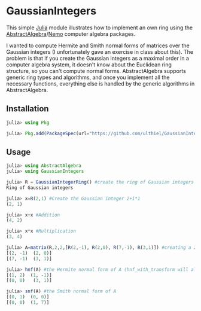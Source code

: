 # GaussianIntegers

This simple [Julia](https://julialang.org) module illustrates how to implement an own ring using the
[AbstractAlgebra](https://github.com/Nemocas/AbstractAlgebra.jl)/[Nemo](https://github.com/Nemocas/Nemo.jl) computer algebra packages.

I wanted to compute Hermite and Smith normal forms of matrices
over the Gaussian integers (I unfortunately gave an exercise in class about this). The problem is that if you create the Gaussian integers as a maximal order in a computer algebra system, it doesn't know about the Euclidean ring structure, so you can't compute normal forms. AbstractAlgebra supports generic ring types and algorithms, and once you implement all the necessary functions, everything else is handled by the generic algorithms in AbstractAlgebra.

## Installation
```julia
julia> using Pkg

julia> Pkg.add(PackageSpec(url="https://github.com/ulthiel/GaussianIntegers.jl", rev="master" ))
```

## Usage

```julia
julia> using AbstractAlgebra
julia> using GaussianIntegers

julia> R = GaussianIntegerRing() #create the ring of Gaussian integers
Ring of Gaussian integers

julia> x=R(2,1) #Create the Gaussian integer 2+i*1
(2, 1)

julia> x+x #Addition
(4, 2)

julia> x*x #Multiplication
(3, 4)

julia> A=matrix(R,2,2,[R(2,-1), R(2,0), R(7,-1), R(3,1)]) #creating a 2x2-matrix
[(2, -1)  (2, 0)]
[(7, -1)  (3, 1)]

julia> hnf(A) #the Hermite normal form of A (hnf_with_transform will also return the transformation matrix)
[(1, 2)  (1, -1)]
[(0, 0)   (3, 1)]

julia> snf(A) #the Smith normal form of A
[(0, 1)  (0, 0)]
[(0, 0)  (1, 7)]
```
